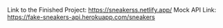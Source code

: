 Link to the Finished Project: https://sneakerss.netlify.app/
Mock API Link:   https://fake-sneakers-api.herokuapp.com/sneakers
